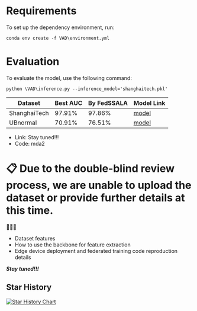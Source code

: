 # Requirements

To set up the dependency environment, run:

```setup
conda env create -f VAD\environment.yml
```

# Evaluation

To evaluate the model, use the following command:

```eval
python \VAD\inference.py --inference_model='shanghaitech.pkl'
```

| Dataset       | Best AUC | By FedSSALA | Model Link  |
| --------------| ---------| ---------| -------------
| ShanghaiTech  | 97.91%   | 97.86%   | [model](https://pan.baidu.com/s/1nYz0VatkQGyuTNvbQRMdZg) |
| UBnormal      | 70.91%   | 76.51%   | [model](https://pan.baidu.com/s/1nYz0VatkQGyuTNvbQRMdZg) |

* Link: Stay tuned!!!
* Code: mda2

# 📋 Due to the double-blind review process, we are unable to upload the dataset or provide further details at this time.

🚀️🚀️🚀️

* Dataset features
* How to use the backbone for feature extraction
* Edge device deployment and federated training code reproduction details

***Stay tuned!!!***
## Star History

[![Star History Chart](https://api.star-history.com/svg?repos=rekkles2/Fed_WSVAD&type=Date)](https://star-history.com/#rekkles2/Fed_WSVAD&Date)
